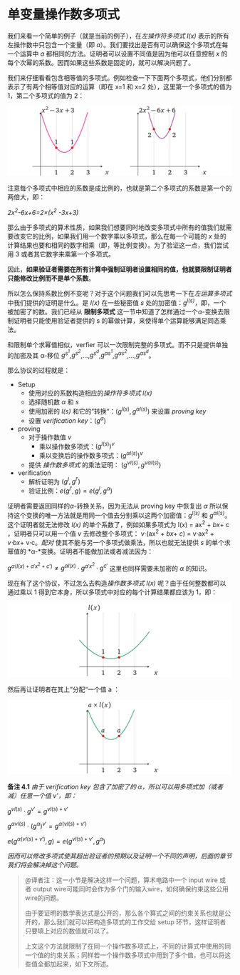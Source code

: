 # 单变量操作数多项式

我们来看一个简单的例子（就是当前的例子），在*左操作符多项式 l(x)* 表示的所有左操作数中只包含一个变量（即 *a*）。我们要找出是否有可以确保这个多项式在每一个运算中 *a* 都相同的方法。证明者可以设置不同值是因为他可以任意控制 *x* 的每个次幂的系数。因而如果这些系数是固定的，就可以解决问题了。

我们来仔细看看包含相等值的多项式。例如检查一下下面两个多项式，他们分别都表示了有两个相等值对应的运算（即在 x=1 和 x=2 处），这里第一个多项式的值为 1，第二个多项式的值为 2：

![img](img/3/1*sVoDxQA6KHkuEJAZvsL8xQ.png)

注意每个多项式中相应的系数是成比例的，也就是第二个多项式的系数是第一个的两倍大，即：

*2x<sup>2</sup>-6x+6=2×(x<sup>2</sup> -3x+3)*

那么由于多项式的算术性质，如果我们想要同时地改变多项式中所有的值我们就需要改变它的比例，如果我们用一个数字乘以多项式，那么在每一个可能的 *x* 处的计算结果也要和相同的数字相乘（即，等比例变换）。为了验证这一点，我们尝试用 3 或者其它数字来乘第一个多项式。

因此，**如果验证者需要在所有计算中强制证明者设置相同的值，他就要限制证明者只能修改比例而不是单个系数**。

所以怎么保持系数比例不变呢？对于这个问题我们可以先思考一下在*左运算多项式* 中我们提供的证明是什么。是 *l(x)* 在一些秘密值 *s* 处的加密值：*g<sup>l(s)</sup>*，即，一个被加密了的数。我们已经从 **限制多项式** 这一节中知道了怎样通过一个*α*-变换去限制证明者只能使用验证者提供的 s 的幂做计算，来使得单个运算能够满足同态乘法。

和限制单个求幂值相似，verfier 可以一次限制完整的多项式。而不只是提供单独的加密及其 α-移位 *g<sup>s<sup>1</sup></sup>*,*g<sup>s<sup>2</sup></sup>*,…,*g<sup>s<sup>d</sup></sup>*,*g<sup>αs<sup>1</sup></sup>*,*g<sup>αs<sup>2</sup></sup>*,…,*g<sup>αs<sup>d</sup></sup>*。

那么协议的过程就是：

- Setup
  - 使用对应的系数构造相应的*操作符多项式 l(x)*
  - 选择随机数 *α* 和 *s*
  - 使用加密的 *l(s)* 和它的”转换“：$(g^{l(s)},g^{αl(s)})$ 来设置 *proving key*
  - 设置 *verification key*：$(g^α)$
- proving
  - 对于操作数值 *v*
    - 乘以操作数多项式：$(g^{l(s)})^v$
    - 乘以变换后的操作数多项式：$(g^{αl(s)})^v$
  - 提供 *操作数多项式* 的乘法证明： $(g^{vl(s)},g^{vαl(s)})$
- verification
  - 解析证明为 $(g^l,g^{l'})$
  - 验证比例：$e(g^{l'},g) = e(g^l,g^α)$

证明者需要返回同样的*α*-转换关系，因为无法从 proving key 中恢复出 *α* 所以保持这个变换的唯一方法就是用同一个值去分别乘以这两个加密值：*g<sup>l(s)</sup>* 和 *g<sup>αl(s)</sup>*。这个证明者就无法修改 *l(x)* 的单个系数了，例如如果多项式为 l(x) = ax<sup>2</sup> + *bx*+ c ，证明者只可以用一个值 *v* 去修改整个多项式： v⋅(ax<sup>2</sup> + *bx*+ *c*) = v⋅ax<sup>2</sup> + *v⋅bx*+ v⋅c。*配对* 使其不能与另一个多项式做乘法，所以也就无法提供 *s* 的单个求幂值的 *α-*变换。证明者不能做加法或者减法因为：

$g^{α(l(x)+a'x^2+c')} \not= g^{αl(x)} \cdot g^{a'x^2} \cdot g^{c'}$ 这里也同样需要未加密的 *α* 的知识。

现在有了这个协议，不过怎么去构造*操作数多项式 l(x)* 呢？由于任何整数都可以通过乘以 1 得到它本身，所以多项式中对应的每个计算结果都应该为 1，即：

![img](img/3/1*OD_cyAXNCBB62DVBe815qA.png)

然后再让证明者在其上”分配“一个值 a ：

![img](img/3/1*qNsslAIXLSPq5MWf4TCpqw.png)

**备注 4.1** *由于 verification key 包含了加密了的 α，所以可以用多项式加（或者减）任意一个值 v'，即：*

$g^{vl(s)} \cdot g^{v'} = g^{vl(s)+v'}$

$g^{αvl(s)} \cdot (g^α)^{v'} = g^{α(vl(s)+v')}$

$e(g^{α(vl(s)+v')},g) = e(g^{vl(s)+v'},g^α)$

*因而可以修改多项式使其超出验证者的预期以及证明一个不同的声明，后面的章节我们将会解决掉这个问题。*

> @译者注：这一小节是解决这样一个问题，算术电路中一个 input wire 或者 output wire可能同时会作为多个门的输入wire，如何确保约束这些公用wire的问题。
>
> 由于要证明的数学表达式是公开的，那么各个算式之间的约束关系也就是公开的，那么我们就可以把构造多项式的工作交给 setup 环节，这样证明者只要填上对应的数值就可以了。
>
> 上文这个方法就限制了在同一个操作数多项式上，不同的计算式中使用的同一个值的约束关系；同样若一个操作数多项式中用到了多个值，也可以将这些值全都加起来，如下文所述。
